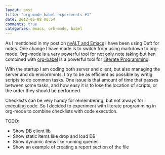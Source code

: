 ```yaml
---
layout: post
title: "org-mode babel experiments #1"
date: 2013-06-08 06:54
comments: true
categories: emacs, orb-mode, babel
---
```

As I mentioned in my post on [nvALT and Emacs](http://godd.io/blog/2013/03/04/nvalt-and-emacs/) I have been using Deft for notes. One change I have made is to switch from using markdown to org-mode. Org-mode is a very powerful tool for not only note taking but hen combined with [org-babel](http://orgmode.org/worg/org-contrib/babel/index.html) is a powerful tool for [Literate Programming](http://en.wikipedia.org/wiki/Literate_programming).

With the startup I am coding both server and client, but also managing the server and db enviornmnts. I try to be as efficient as possible by writig scripts to do common tasks. One issue is that amount of time that passes between some tasks, and how easy it is to lose the location of scripts, or the order they should be performed.

Checklists can be very handy for remembering, but not always for executing code. So I decided to experiment with literate programming in org-mode to combine checklists with code execution.

TODO:
- Show DB client lib
- Show static items like drop and load DB 
- Show dynamic items like running queries.
- Show an example of creating a report section of the file